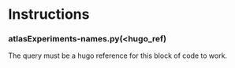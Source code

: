 # Instructions 

### atlasExperiments-names.py(<hugo_ref)
The query must be a hugo reference for this block of code to work. 

